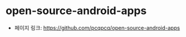 open-source-android-apps
==================================================
- 페이지 링크: https://github.com/pcqpcq/open-source-android-apps